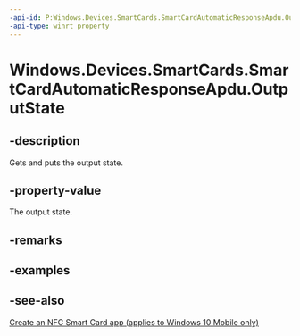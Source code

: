 ```yaml
---
-api-id: P:Windows.Devices.SmartCards.SmartCardAutomaticResponseApdu.OutputState
-api-type: winrt property
---
```


<!-- Property syntax
public Windows.Foundation.IReference<uint> OutputState { get;  set; }
-->

# Windows.Devices.SmartCards.SmartCardAutomaticResponseApdu.OutputState

## -description
Gets and puts the output state.

## -property-value
The output state.

## -remarks

## -examples

## -see-also
[Create an NFC Smart Card app (applies to Windows 10 Mobile only)](/windows/uwp/devices-sensors/host-card-emulation)
